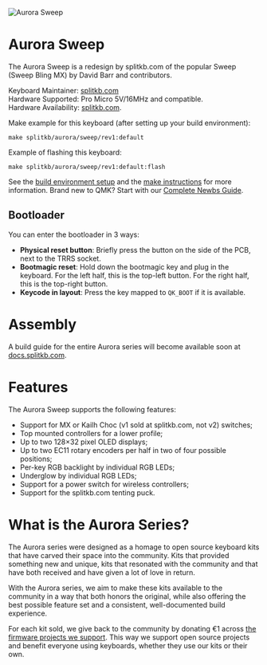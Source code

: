 ![Aurora Sweep](https://raw.githubusercontent.com/splitkb/qmk_firmware/assets/aurora/sweep/sweep.jpg)

# Aurora Sweep
The Aurora Sweep is a redesign by splitkb.com of the popular Sweep (Sweep Bling MX) by David Barr and contributors.

Keyboard Maintainer: [splitkb.com](https://github.com/splitkb)  
Hardware Supported: Pro Micro 5V/16MHz and compatible.  
Hardware Availability: [splitkb.com](https://splitkb.com).

Make example for this keyboard (after setting up your build environment):

    make splitkb/aurora/sweep/rev1:default

Example of flashing this keyboard:

    make splitkb/aurora/sweep/rev1:default:flash

See the [build environment setup](https://docs.qmk.fm/#/getting_started_build_tools) and the [make instructions](https://docs.qmk.fm/#/getting_started_make_guide) for more information. Brand new to QMK? Start with our [Complete Newbs Guide](https://docs.qmk.fm/#/newbs).

## Bootloader
You can enter the bootloader in 3 ways:

* **Physical reset button**: Briefly press the button on the side of the PCB, next to the TRRS socket.
* **Bootmagic reset**: Hold down the bootmagic key and plug in the keyboard. For the left half, this is the top-left button. For the right half, this is the top-right button.
* **Keycode in layout**: Press the key mapped to `QK_BOOT` if it is available.

# Assembly
A build guide for the entire Aurora series will become available soon at [docs.splitkb.com](https://docs.splitkb.com).

# Features
The Aurora Sweep supports the following features:

- Support for MX or Kailh Choc (v1 sold at splitkb.com, not v2) switches;
- Top mounted controllers for a lower profile;
- Up to two 128×32 pixel OLED displays;
- Up to two EC11 rotary encoders per half in two of four possible positions;
- Per-key RGB backlight by individual RGB LEDs;
- Underglow by individual RGB LEDs;
- Support for a power switch for wireless controllers;
- Support for the splitkb.com tenting puck.

# What is the Aurora Series?

The Aurora series were designed as a homage to open source keyboard kits that have carved their space into the community. Kits that provided something new and unique, kits that resonated with the community and that have both received and have given a lot of love in return.

With the Aurora series, we aim to make these kits available to the community in a way that both honors the original, while also offering the best possible feature set and a consistent, well-documented build experience.

For each kit sold, we give back to the community by donating €1 across [the firmware projects we support](https://opencollective.com/splitkb). This way we support open source projects and benefit everyone using keyboards, whether they use our kits or their own.
